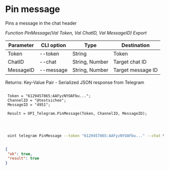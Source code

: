 ﻿---
sidebar_position: 4
---

# Pin message
 Pins a message in the chat header


*Function PinMessage(Val Token, Val ChatID, Val MessageID) Export*

 | Parameter | CLI option | Type | Destination |
 |-|-|-|-|
 | Token | --token | String | Token |
 | ChatID | --chat | String, Number | Target chat ID |
 | MessageID | --message | String, Number | Target message ID |

 
 Returns: Key-Value Pair - Serialized JSON response from Telegram

```bsl title="Code example"
	
 Token = "6129457865:AAFyzNYOAFbu...";
 ChannelID = "@testsichee";
 MessageID = "4951";
 
 Result = OPI_Telegram.PinMessage(Token, ChannelID, MessageID);

	
```

```sh title="CLI command example"
 
 oint telegram PinMessage --token "6129457865:AAFyzNYOAFbu..." --chat %chat% --message "4951"


```


```json title="Result"

{
 "ok": true,
 "result": true
}

```
